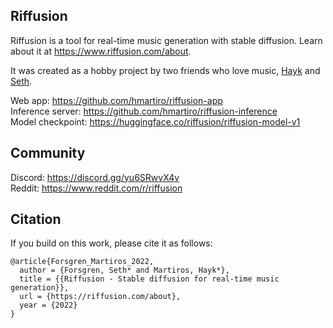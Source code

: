 ## Riffusion

Riffusion is a tool for real-time music generation with stable diffusion. Learn about it at https://www.riffusion.com/about.

It was created as a hobby project by two friends who love music, [Hayk](https://haykmartiros.com/) and [Seth](https://sethforsgren.com/).

Web app: https://github.com/hmartiro/riffusion-app  
Inference server: https://github.com/hmartiro/riffusion-inference  
Model checkpoint: https://huggingface.co/riffusion/riffusion-model-v1  

## Community

Discord: https://discord.gg/yu6SRwvX4v  
Reddit: https://www.reddit.com/r/riffusion  

## Citation

If you build on this work, please cite it as follows:

```
@article{Forsgren_Martiros_2022,
  author = {Forsgren, Seth* and Martiros, Hayk*},
  title = {{Riffusion - Stable diffusion for real-time music generation}},
  url = {https://riffusion.com/about},
  year = {2022}
}
```
